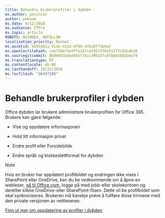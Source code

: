 ```yaml
---
title: Behandle brukerprofiler i dybden
ms.author: ponincev
author: pebaum
ms.date: 9/12/2018
ms.audience: ITPro
ms.topic: article
ROBOTS: NOINDEX, NOFOLLOW
localization_priority: Normal
ms.assetid: e595481a-91de-431d-bf86-d7610ff3b6a7
ms.openlocfilehash: cae756bf9a9ffa247cafd5fd76e913f3185bdb28
ms.sourcegitcommit: 0b06093dabd685f76cc39b1d7c0f8b03883b6e79
ms.translationtype: MT
ms.contentlocale: nb-NO
ms.lasthandoff: 10/25/2019
ms.locfileid: "36497200"
---
```

# <a name="manage-user-profiles-in-delve"></a>Behandle brukerprofiler i dybden

Office dybden lar brukere administrere brukerprofilen for Office 365. Brukere kan gjøre følgende:
  
- Vise og oppdatere informasjonen
    
- Hold litt informasjon privat
    
- Endre profil eller Forsidebilde
    
- Endre språk og klokkeslettformat for dybden
    
> [!NOTE]
> Hvis en bruker har oppdatert profilbildet og endringen ikke vises i SharePoint eller OneDrive, kan du be vedkommende om å åpne en webleser, [gå til Office.com](https://www.office.com), logge på med jobb-eller skolekontoen og deretter klikke OneDrive-eller SharePoint-flisen. Dette vil be profilbildet som skal synkroniseres. Brukeren må kanskje prøve å fullføre disse trinnene med den private versjonen av nettleseren. 
  
[Finn ut mer om oppdatering av profiler i dybden](https://go.microsoft.com/fwlink/?linkid=735070)
  

